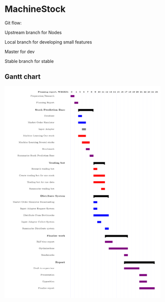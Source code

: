 # MachineStock

Git flow:

Upstream branch for Nodes

Local branch for developing small features

Master for dev

Stable branch for stable

## Gantt chart
![Alt text](gantt.png?raw=true "Gantt")
